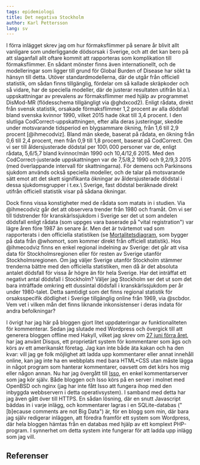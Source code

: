 ```yaml
---
tags: epidemiologi
title: Det negativa Stockholm
author: Karl Pettersson
lang: sv
---
```


I förra inlägget skrev jag om hur förmaksflimmer på senare år blivit allt
vanligare som underliggande dödsorsak i Sverige, och att det kan bero på att
slaganfall allt oftare kommit att rapporteras som komplikation till
förmaksflimmer. En sådant mönster finns även internationellt, och de
modelleringar som ligger till grund för Global Burden of Disease har sökt ta
hänsyn till detta. Utöver standardmodellerna, där de utgår från officiell
statistik, om sådan finns tillgänglig, fördelar om så kallade skräpkoder och så
vidare, har de speciella modeller, där de justerar resultaten utifrån 
bl.a.\ uppskattningar av prevalens av förmaksflimmer med hjälp av programmet DisMod-MR
(flödesschema tillgängligt via @ghdxcod2). Enligt rådata, direkt från svensk
statistik, orsakade förmaksflimmer 1,2 procent av alla dödsfall bland svenska
kvinnor 1990, vilket 2015 hade ökat till 3,4 procent. I den slutliga
CodCorrect-uppskattningen, efter alla deras justeringar, skedde under
motsvarande tidsperiod en blygsammare ökning, från 1,6 till 2,9 procent
[@ihmecodviz]. Bland män skede, baserat på rådata, en ökning från 0,6 till
2,4 procent, men från 0,9 till 1,8 procent, baserat på CodCorrect. Om vi ser
till åldersjusterade dödstal per 100\ 000 personer var de, enligt rådata,
5,6/5,7 bland kvinnor/män 1990 och 10,4/12,6 2015. Med den CodCorrect-justerade
uppskattningen var de 7,5/8,2 1990 och 9,2/9,3 2015 (med överlappande intervall
för skattningarna). För demens och Parkinsons sjukdom används också speciella
modeller, och de talar på motsvarande sätt emot att det skett signifikanta
ökningar av åldersjusterade dödstal i dessa sjukdomsgrupper i t.ex.\ Sverige,
fast dödstal beräknade direkt utifrån officiell statistik visar på sådana
ökningar.

Dock finns vissa konstigheter med de rådata som matats in i studien. Via
@ihmecodviz går det att observera trender från 1980 och framåt. Om vi ser till
tidstrender för kranskärlssjukdom i Sverige ser det ut som andelen dödsfall
enligt rådata (som uppges vara baserade på "vital registration") var lägre åren
före 1987 än senare år. Men det är tvärtemot vad som rapporterats i den
officiella statistiken (se
[Mortalitetsdiagram](http://mortchart.klpn.se/charts/ihdall4290s1e1meanfalse.html),
som bygger på data från @whomort, som kommer direkt från officiell statistik).
Hos @ihmecodviz finns en enkel regional indelning av Sverige: det går att visa data
för Stockholmsregionen eller för resten av Sverige utanför Stockholmsregionen.
Om jag väljer Sverige utanför Stockholm stämmer trenderna bättre med den
officiella statistiken, men då är det absoluta antalet dödsfall för vissa år
högre än för hela Sverige. Har det inträffat ett negativt antal dödsfall i
Stockholm? Väljer jag Stockholm ser det ut som det bara inträffade omkring ett
dussintal dödsfall i kranskärlssjukdom per år under 1980-talet. Detta samtidigt
som det finns regional statistik för orsaksspecifik dödlighet i Sverige
tillgänglig online från 1969, via @scbdor. Vem vet i vilken mån det finns
liknande inkonsistenser i deras indata för andra befolkningar?

I övrigt har jag här på bloggen gjort litet uppdateringar av funktionaliteten
för kommenterar. Sedan jag slutade med Wordpress och övergick till att generera
bloggen offline med Hakyll, vilket jag skrev om [27 juni förra
året](http://klpn.se/2016/06/27/trasslig-press/), har jag använt Disqus, ett
proprietärt system för kommentarer som ägs och körs av ett amerikanskt företag. Jag
kan inte både äta kakan och ha den kvar: vill jag ge folk möjlighet att ladda
upp kommentarer eller annat innehåll online, kan jag inte ha en webbplats med
bara HTML+CSS utan måste lägga in något program som hanterar kommentarer, oavsett om det
körs hos mig eller någon annan. Nu har jag övergått till
[Isso](https://posativ.org/isso/), en enkel kommentarserver som jag kör själv.
Både bloggen och Isso körs på en server i molnet med OpenBSD och nginx 
(jag har inte fått Isso att fungera ihop med den inbyggda webbservern i detta
operativsystem). I samband med detta har jag även gått över till HTTPS. En
sådan lösning, där en snutt Javascript bäddas in i varje inlägg, och
kommentarer lagras i en SQLite-databas ("[b]ecause comments are not Big Data") är, 
för en blogg som min, där bara jag själv redigerar inläggen, att föredra
framför ett system som Wordpress, där hela bloggen hämtas från en databas med
hjälp av ett komplext PHP-program. I synnerhet om detta system inte fungerar för att
ladda upp inlägg som jag vill.

## Referenser
